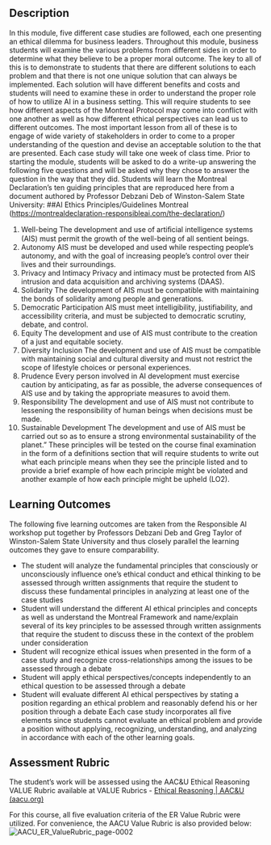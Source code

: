 ## Description
In this module, five different case studies are followed, each one presenting an ethical dilemma for business leaders.  Throughout this module, business students will examine the various problems from different sides in order to determine what they believe to be a proper moral outcome.  The key to all of this is to demonstrate to students that there are different solutions to each problem and that there is not one unique solution that can always be implemented.  Each solution will have different benefits and costs and students will need to examine these in order to understand the proper role of how to utilize AI in a business setting.  This will require students to see how different aspects of the Montreal Protocol may come into conflict with one another as well as how different ethical perspectives can lead us to different outcomes.  The most important lesson from all of these is to engage of wide variety of stakeholders in order to come to a proper understanding of the question and devise an acceptable solution to the that are presented.  Each case study will take one week of class time.  Prior to starting the module, students will be asked to do a write-up answering the following five questions and will be asked why they chose to answer the question in the way that they did.
Students will learn the Montreal Declaration’s ten guiding principles that are reproduced here from a document authored by Professor Debzani Deb of Winston-Salem State University:
##AI Ethics Principles/Guidelines
Montreal (https://montrealdeclaration-responsibleai.com/the-declaration/)
1.	Well-being
The development and use of artiﬁcial intelligence systems (AIS) must permit the growth of the well-being of all sentient beings.
2.	Autonomy
AIS must be developed and used while respecting people’s autonomy, and with the goal of increasing people’s control over their lives and their surroundings.
3.	Privacy and Intimacy
Privacy and intimacy must be protected from AIS intrusion and data acquisition and archiving systems (DAAS).
4.	Solidarity
The development of AIS must be compatible with maintaining the bonds of solidarity among people and generations.
5.	Democratic Participation 
AIS must meet intelligibility, justifiability, and accessibility criteria, and must be subjected to democratic scrutiny, debate, and control.
6.	Equity
The development and use of AIS must contribute to the creation of a just and equitable society.
7.	Diversity Inclusion
The development and use of AIS must be compatible with maintaining social and cultural diversity and must not restrict the scope of lifestyle choices or personal experiences.
8.	Prudence
Every person involved in AI development must exercise caution by anticipating, as far as possible, the adverse consequences of AIS use and by taking the appropriate measures to avoid them.
9.	Responsibility
The development and use of AIS must not contribute to lessening the responsibility of human beings when decisions must be made.
10.	Sustainable Development
The development and use of AIS must be carried out so as to ensure a strong environmental sustainability of the planet.”
These principles will be tested on the course final examination in the form of a definitions section that will require students to write out what each principle means when they see the principle listed and to provide a brief example of how each principle might be violated and another example of how each principle might be upheld (LO2).
## Learning Outcomes
The following five learning outcomes are taken from the Responsible AI workshop put together by Professors Debzani Deb and Greg Taylor of Winston-Salem State University and thus closely parallel the learning outcomes they gave to ensure comparability.

* The student will analyze the fundamental principles that consciously or unconsciously influence one’s ethical conduct and ethical thinking to be assessed through written assignments that require the student to discuss these fundamental principles in analyzing at least one of the case studies
* Student will understand the different AI ethical principles and concepts as well as understand the Montreal Framework and name/explain several of its key principles to be assessed through written assignments that require the student to discuss these in the context of the problem under consideration
* Student will recognize ethical issues when presented in the form of a case study and recognize cross-relationships among the issues to be assessed through a debate
* Student will apply ethical perspectives/concepts independently to an ethical question to be assessed through a debate
* Student will evaluate different AI ethical perspectives by stating a position regarding an ethical problem and reasonably defend his or her position through a debate Each case study incorporates all five elements since students cannot evaluate an ethical problem and provide a position without applying, recognizing, understanding, and analyzing in accordance with each of the other learning goals.

## Assessment Rubric
The student’s work will be assessed using the AAC&U Ethical Reasoning VALUE Rubric available at VALUE Rubrics - [Ethical Reasoning | AAC&U (aacu.org)](https://www.aacu.org/initiatives/value-initiative/value-rubrics/value-rubrics-ethical-reasoning) 

For this course, all five evaluation criteria of the ER Value Rubric were utilized. For convenience, the AACU Value Rubric is also provided below: 
![AACU_ER_ValueRubric_page-0002](https://github.com/CADS-WSSU/WSSU-AI-Ethics-Modules/assets/72575247/322ed828-0bb1-4ea1-aa8e-896bd64a1ebb)

